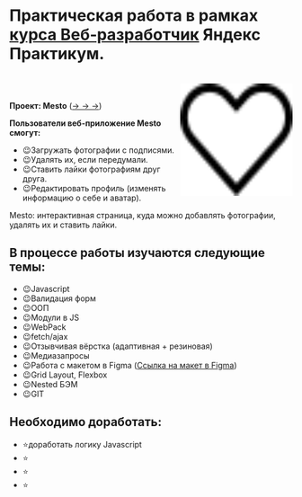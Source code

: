 # Практическая работа в рамках [курса Веб‑разработчик](https://practicum.yandex.ru/web/) Яндекс Практикум.

<br/>

<img align="right" src="./src/images/grid-card-heart.svg" alt="иконка сердца" height="200" width="200">

<br/>

**Проект: Mesto** ([&rarr; &rarr; &rarr;](https://jsapro.github.io/mesto/))

**Пользователи веб-приложение Mesto смогут:**
+ :wink:Загружать фотографии с подписями.
+ :wink:Удалять их, если передумали.
+ :wink:Ставить лайки фотографиям друг друга.
+ :wink:Редактировать профиль (изменять информацию о себе и аватар).

Mesto: интерактивная страница, куда можно добавлять фотографии, удалять их и ставить лайки.

## В процессе работы изучаются следующие темы:
- :wink:Javascript
- :wink:Валидация форм
- :wink:ООП
- :wink:Модули в JS
- :wink:WebPack
- :wink:fetch/ajax
- :wink:Отзывчивая вёрстка (адаптивная + резиновая)
- :wink:Медиазапросы
- :wink:Работа с макетом в Figma ([Ссылка на макет в Figma](https://www.figma.com/file/2cn9N9jSkmxD84oJik7xL7/JavaScript.-Sprint-4?node-id=0%3A1))
- :wink:Grid Layout, Flexbox
- :wink:Nested БЭМ
- :wink:GIT

## Необходимо доработать:

- :star:доработать логику Javascript
- :star:
- :star:
- :star:
